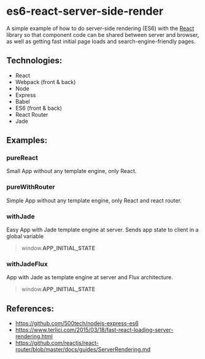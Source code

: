 # es6-react-server-side-render

A simple example of how to do server-side rendering (ES6) with the
[React](http://facebook.github.io/react/) library so that component code can be
shared between server and browser, as well as getting fast initial page loads
and search-engine-friendly pages.

## Technologies:
  - React
  - Webpack (front & back)
  - Node
  - Express
  - Babel
  - ES6 (front & back)
  - React Router
  - Jade

## Examples:
  ### pureReact
  Small App without any template engine, only React.

  ### pureWithRouter
  Simple App without any template engine, only React and react router.

  ### withJade
  Easy App with Jade template engine at server.
  Sends app state to client in a global variable
  > window.__APP_INITIAL_STATE__

  ### withJadeFlux
  App with Jade as template engine at server and Flux architecture.
  > window.__APP_INITIAL_STATE__


## References:
  - https://github.com/500tech/nodejs-express-es6
  - https://www.terlici.com/2015/03/18/fast-react-loading-server-rendering.html
  - https://github.com/reactjs/react-router/blob/master/docs/guides/ServerRendering.md
